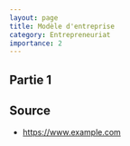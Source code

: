 ```yaml
---
layout: page
title: Modèle d'entreprise
category: Entrepreneuriat
importance: 2
---
```


## Partie 1

## Source
- <https://www.example.com>
